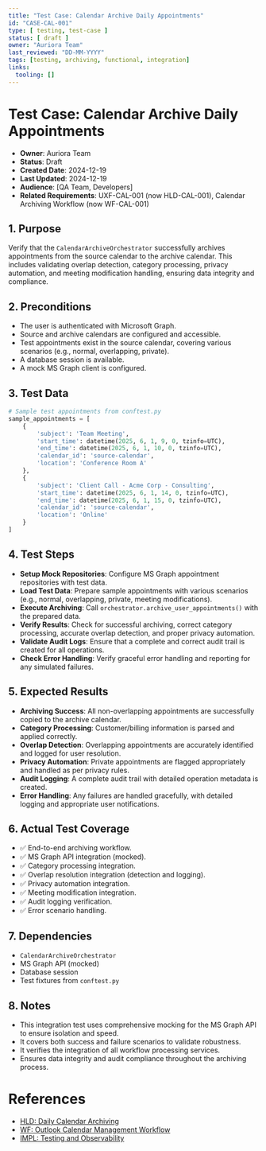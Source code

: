 ```yaml
---
title: "Test Case: Calendar Archive Daily Appointments"
id: "CASE-CAL-001"
type: [ testing, test-case ]
status: [ draft ]
owner: "Auriora Team"
last_reviewed: "DD-MM-YYYY"
tags: [testing, archiving, functional, integration]
links:
  tooling: []
---
```


# Test Case: Calendar Archive Daily Appointments

- **Owner**: Auriora Team
- **Status**: Draft
- **Created Date**: 2024-12-19
- **Last Updated**: 2024-12-19
- **Audience**: [QA Team, Developers]
- **Related Requirements**: UXF-CAL-001 (now HLD-CAL-001), Calendar Archiving Workflow (now WF-CAL-001)

## 1. Purpose

Verify that the `CalendarArchiveOrchestrator` successfully archives appointments from the source calendar to the archive calendar. This includes validating overlap detection, category processing, privacy automation, and meeting modification handling, ensuring data integrity and compliance.

## 2. Preconditions

-   The user is authenticated with Microsoft Graph.
-   Source and archive calendars are configured and accessible.
-   Test appointments exist in the source calendar, covering various scenarios (e.g., normal, overlapping, private).
-   A database session is available.
-   A mock MS Graph client is configured.

## 3. Test Data

```python
# Sample test appointments from conftest.py
sample_appointments = [
    {
        'subject': 'Team Meeting',
        'start_time': datetime(2025, 6, 1, 9, 0, tzinfo=UTC),
        'end_time': datetime(2025, 6, 1, 10, 0, tzinfo=UTC),
        'calendar_id': 'source-calendar',
        'location': 'Conference Room A'
    },
    {
        'subject': 'Client Call - Acme Corp - Consulting',
        'start_time': datetime(2025, 6, 1, 14, 0, tzinfo=UTC),
        'end_time': datetime(2025, 6, 1, 15, 0, tzinfo=UTC),
        'calendar_id': 'source-calendar',
        'location': 'Online'
    }
]
```

## 4. Test Steps

-   **Setup Mock Repositories**: Configure MS Graph appointment repositories with test data.
-   **Load Test Data**: Prepare sample appointments with various scenarios (e.g., normal, overlapping, private, meeting modifications).
-   **Execute Archiving**: Call `orchestrator.archive_user_appointments()` with the prepared data.
-   **Verify Results**: Check for successful archiving, correct category processing, accurate overlap detection, and proper privacy automation.
-   **Validate Audit Logs**: Ensure that a complete and correct audit trail is created for all operations.
-   **Check Error Handling**: Verify graceful error handling and reporting for any simulated failures.

## 5. Expected Results

-   **Archiving Success**: All non-overlapping appointments are successfully copied to the archive calendar.
-   **Category Processing**: Customer/billing information is parsed and applied correctly.
-   **Overlap Detection**: Overlapping appointments are accurately identified and logged for user resolution.
-   **Privacy Automation**: Private appointments are flagged appropriately and handled as per privacy rules.
-   **Audit Logging**: A complete audit trail with detailed operation metadata is created.
-   **Error Handling**: Any failures are handled gracefully, with detailed logging and appropriate user notifications.

## 6. Actual Test Coverage

-   ✅ End-to-end archiving workflow.
-   ✅ MS Graph API integration (mocked).
-   ✅ Category processing integration.
-   ✅ Overlap resolution integration (detection and logging).
-   ✅ Privacy automation integration.
-   ✅ Meeting modification integration.
-   ✅ Audit logging verification.
-   ✅ Error scenario handling.

## 7. Dependencies

-   `CalendarArchiveOrchestrator`
-   MS Graph API (mocked)
-   Database session
-   Test fixtures from `conftest.py`

## 8. Notes

-   This integration test uses comprehensive mocking for the MS Graph API to ensure isolation and speed.
-   It covers both success and failure scenarios to validate robustness.
-   It verifies the integration of all workflow processing services.
-   Ensures data integrity and audit compliance throughout the archiving process.

# References

-   [HLD: Daily Calendar Archiving](../../2-architecture/HLD-CAL-001-Daily-Calendar-Archiving.md)
-   [WF: Outlook Calendar Management Workflow](../../1-requirements/workflows/WF-Outlook-Calendar-Management.md)
-   [IMPL: Testing and Observability](../../3-implementation/IMPL-Testing-And-Observability.md)
